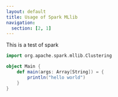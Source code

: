 ```yaml
---
layout: default
title: Usage of Spark MLlib
navigation:
  section: [2, 1]
---
```


This is a test of spark

```scala
import org.apache.spark.mllib.Clustering

object Main {
    def main(args: Array[String]) = {
        println("hello world")
    }
}
```
